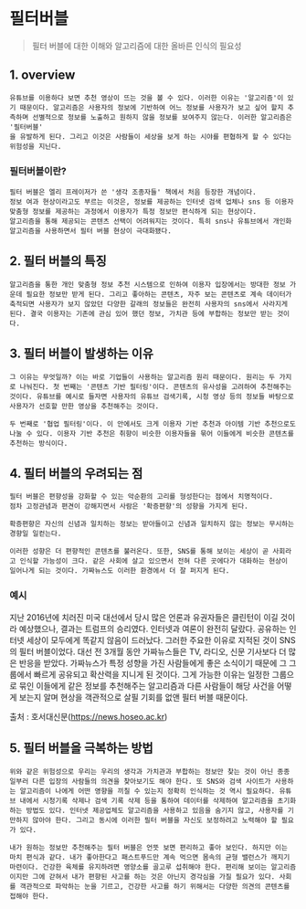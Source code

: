 # 필터버블
> 필터 버블에 대한 이해와 알고리즘에 대한 올바른 인식의 필요성

## 1. overview

    유튜브를 이용하다 보면 추천 영상이 뜨는 것을 볼 수 있다. 이러한 이유는 '알고리즘'이 있기 때문이다. 알고리즘은 사용자의 정보에 기반하여 어느 정보를 사용자가 보고 싶어 할지 추측하며 선별적으로 정보를 노출하고 원하지 않을 정보를 보여주지 않는다. 이러한 알고리즘은 '필터버블'
    을 유발하게 된다. 그리고 이것은 사람들이 세상을 보게 하는 시야를 편협하게 할 수 있다는 위험성을 지닌다.

### 필터버블이란?

    필터 버블은 엘리 프레이저가 쓴 '생각 조종자들' 책에서 처음 등장한 개념이다.
    정보 여과 현상이라고도 부르는 이것은, 정보를 제공하는 인터넷 검색 업체나 sns 등 이용자 맞춤형 정보를 제공하는 과정에서 이용자가 특정 정보만 편식하게 되는 현상이다.
    알고리즘을 통해 제공되는 콘텐츠 선택이 어려워지는 것이다. 특히 sns나 유튜브에서 개인화 알고리즘을 사용하면서 필터 버블 현상이 극대화됐다.

## 2. 필터 버블의 특징

    알고리즘을 통한 개인 맞춤형 정보 추천 시스템으로 인하여 이용자 입장에서는 방대한 정보 가운데 필요한 정보만 받게 된다. 그리고 좋아하는 콘텐츠, 자주 보는 콘텐츠로 계속 데이터가 축적되면 사용자가 보지 않았던 다양한 갈래의 정보들은 완전히 사용자의 sns에서 사라지게 된다. 결국 이용자는 기존에 관심 있어 했던 정보, 가치관 등에 부합하는 정보만 받는 것이다.

## 3. 필터 버블이 발생하는 이유

    그 이유는 무엇일까? 이는 바로 기업들이 사용하는 알고리즘 원리 때문이다. 원리는 두 가지로 나눠진다. 첫 번째는 '콘텐츠 기반 필터링'이다. 콘텐츠의 유사성을 고려하여 추천해주는 것이다. 유튜브를 예시로 들자면 사용자의 유튜브 검색기록, 시청 영상 등의 정보들 바탕으로 사용자가 선호할 만한 영상을 추천해주는 것이다.

    두 번째로 '협업 필터링'이다. 이 안에서도 크게 이용자 기반 추천과 아이템 기반 추천으로도 나눌 수 있다. 이용자 기반 추천은 취향이 비슷한 이용자들을 묶어 이들에게 비슷한 콘텐츠를 추천하는 방식이다.

## 4. 필터 버블의 우려되는 점

    필터 버블은 편향성을 강화할 수 있는 악순환의 고리를 형성한다는 점에서 치명적이다.
    점차 고정관념과 편견이 강해지면서 사람은 '확증편향'의 성향을 가지게 된다.

    확증편향은 자신의 신념과 일치하는 정보는 받아들이고 신념과 일치하지 않는 정보는 무시하는 경향일 일컫는다.

    이러한 성향은 더 편향적인 콘텐츠를 불러온다. 또한, SNS를 통해 보이는 세상이 곧 사회라고 인식할 가능성이 크다. 같은 사회에 살고 있으면서 전혀 다른 곳에다가 대화하는 현상이 일어나게 되는 것이다. 가짜뉴스도 이러한 환경에서 더 잘 퍼지게 된다.

### 예시


 지난 2016년에 치러진 미국 대선에서 당시 많은 언론과 유권자들은 클린턴이 이길 것이라 예상했으나, 결과는 트럼프의 승리였다. 인터넷과 여론이 완전히 달랐다. 공유하는 인터넷 세상이 모두에게 똑같지 않음이 드러났다. 그러한 주요한 이유로 지적된 것이 SNS의 필터 버블이었다. 대선 전 3개월 동안 가짜뉴스들은 TV, 라디오, 신문 기사보다 더 많은 반응을 받았다. 가짜뉴스가 특정 성향을 가진 사람들에게 좋은 소식이기 때문에 그 그룹에서 빠르게 공유되고 확산력을 지니게 된 것이다. 그게 가능한 이유는 일정한 그룹으로 묶인 이들에게 같은 정보를 추천해주는 알고리즘과 다른 사람들이 해당 사건을 어떻게 보는지 알며 현상을 객관적으로 살필 기회를 없앤 필터 버블 때문이다.

출처 : 호서대신문(https://news.hoseo.ac.kr)

## 5. 필터 버블을 극복하는 방법

    위와 같은 위험성으로 우리는 우리의 생각과 가치관과 부합하는 정보만 찾는 것이 아닌 종종 일부러 다른 입장의 사람들의 의견을 찾아보기도 해야 한다. 또 SNS와 검색 사이트가 사용하는 알고리즘이 나에게 어떤 영향을 끼칠 수 있는지 정확히 인식하는 것 역시 필요하다. 유튜브 내에서 시청기록 삭제나 검색 기록 삭제 등을 통하여 데이터를 삭제하여 알고리즘을 초기화하는 방법도 있다. 인터넷 제공업체도 알고리즘을 사용하고 있음을 숨기지 않고, 사용자를 기만하지 않아야 한다. 그리고 동시에 이러한 필터 버블을 자신도 보정하려고 노력해야 할 필요가 있다.

    내가 원하는 정보만 추천해주는 필터 버블은 언뜻 보면 편리하고 좋아 보인다. 하지만 이는 마치 편식과 같다. 내가 좋아한다고 패스트푸드만 계속 먹으면 몸속의 균형 밸런스가 깨지기 마련이다. 건강한 육체를 유지하려면 영양소를 골고루 섭취해야 한다. 편리해 보이는 알고리즘이지만 그에 갇혀서 내가 편향된 사고를 하는 것은 아닌지 경각심을 가질 필요가 있다. 사회를 객관적으로 파악하는 눈을 기르고, 건강한 사고를 하기 위해서는 다양한 의견의 콘텐츠를 접해야 한다.

